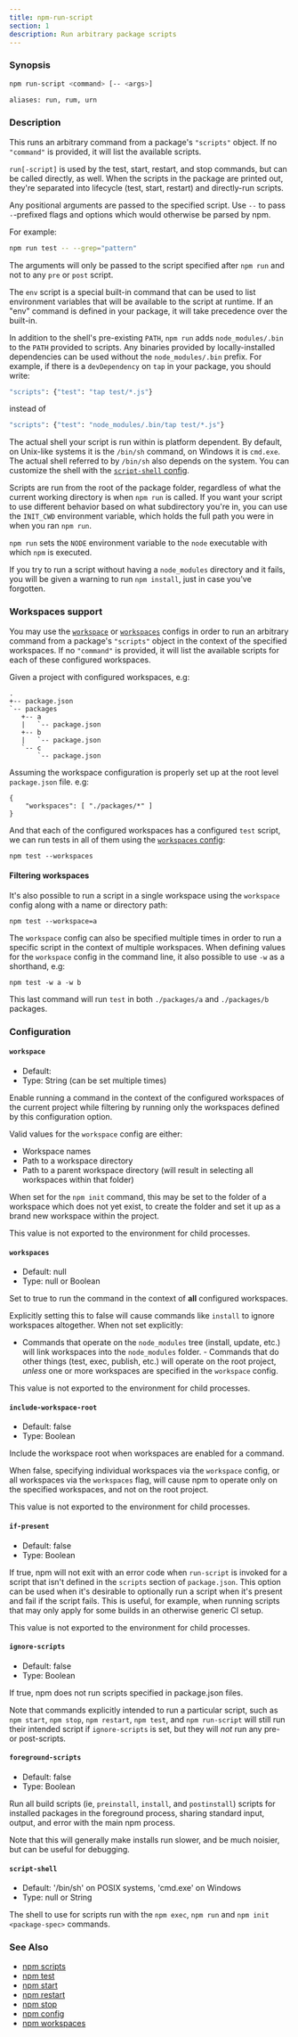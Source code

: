 ```yaml
---
title: npm-run-script
section: 1
description: Run arbitrary package scripts
---
```


### Synopsis

```bash
npm run-script <command> [-- <args>]

aliases: run, rum, urn
```

### Description

This runs an arbitrary command from a package's `"scripts"` object. If no
`"command"` is provided, it will list the available scripts.

`run[-script]` is used by the test, start, restart, and stop commands, but
can be called directly, as well. When the scripts in the package are
printed out, they're separated into lifecycle (test, start, restart) and
directly-run scripts.

Any positional arguments are passed to the specified script. Use `--` to
pass `-`-prefixed flags and options which would otherwise be parsed by npm.

For example:

```bash
npm run test -- --grep="pattern"
```

The arguments will only be passed to the script specified after `npm run`
and not to any `pre` or `post` script.

The `env` script is a special built-in command that can be used to list
environment variables that will be available to the script at runtime. If an
"env" command is defined in your package, it will take precedence over the
built-in.

In addition to the shell's pre-existing `PATH`, `npm run` adds
`node_modules/.bin` to the `PATH` provided to scripts. Any binaries
provided by locally-installed dependencies can be used without the
`node_modules/.bin` prefix. For example, if there is a `devDependency` on
`tap` in your package, you should write:

```bash
"scripts": {"test": "tap test/*.js"}
```

instead of

```bash
"scripts": {"test": "node_modules/.bin/tap test/*.js"}
```

The actual shell your script is run within is platform dependent. By default,
on Unix-like systems it is the `/bin/sh` command, on Windows it is
`cmd.exe`.
The actual shell referred to by `/bin/sh` also depends on the system.
You can customize the shell with the
[`script-shell` config](/using-npm/config#script-shell).

Scripts are run from the root of the package folder, regardless of what the
current working directory is when `npm run` is called. If you want your
script to use different behavior based on what subdirectory you're in, you
can use the `INIT_CWD` environment variable, which holds the full path you
were in when you ran `npm run`.

`npm run` sets the `NODE` environment variable to the `node` executable
with which `npm` is executed.

If you try to run a script without having a `node_modules` directory and it
fails, you will be given a warning to run `npm install`, just in case you've
forgotten.

### Workspaces support

You may use the [`workspace`](/using-npm/config#workspace) or
[`workspaces`](/using-npm/config#workspaces) configs in order to run an
arbitrary command from a package's `"scripts"` object in the context of the
specified workspaces. If no `"command"` is provided, it will list the available
scripts for each of these configured workspaces.

Given a project with configured workspaces, e.g:

```
.
+-- package.json
`-- packages
   +-- a
   |   `-- package.json
   +-- b
   |   `-- package.json
   `-- c
       `-- package.json
```

Assuming the workspace configuration is properly set up at the root level
`package.json` file. e.g:

```
{
    "workspaces": [ "./packages/*" ]
}
```

And that each of the configured workspaces has a configured `test` script,
we can run tests in all of them using the
[`workspaces` config](/using-npm/config#workspaces):

```
npm test --workspaces
```

#### Filtering workspaces

It's also possible to run a script in a single workspace using the `workspace`
config along with a name or directory path:

```
npm test --workspace=a
```

The `workspace` config can also be specified multiple times in order to run a
specific script in the context of multiple workspaces. When defining values for
the `workspace` config in the command line, it also possible to use `-w` as a
shorthand, e.g:

```
npm test -w a -w b
```

This last command will run `test` in both `./packages/a` and `./packages/b`
packages.

### Configuration

#### `workspace`

- Default:
- Type: String (can be set multiple times)

Enable running a command in the context of the configured workspaces of the
current project while filtering by running only the workspaces defined by
this configuration option.

Valid values for the `workspace` config are either:

- Workspace names
- Path to a workspace directory
- Path to a parent workspace directory (will result in selecting all
  workspaces within that folder)

When set for the `npm init` command, this may be set to the folder of a
workspace which does not yet exist, to create the folder and set it up as a
brand new workspace within the project.

This value is not exported to the environment for child processes.

#### `workspaces`

- Default: null
- Type: null or Boolean

Set to true to run the command in the context of **all** configured
workspaces.

Explicitly setting this to false will cause commands like `install` to
ignore workspaces altogether. When not set explicitly:

- Commands that operate on the `node_modules` tree (install, update, etc.)
  will link workspaces into the `node_modules` folder. - Commands that do
  other things (test, exec, publish, etc.) will operate on the root project,
  _unless_ one or more workspaces are specified in the `workspace` config.

This value is not exported to the environment for child processes.

#### `include-workspace-root`

- Default: false
- Type: Boolean

Include the workspace root when workspaces are enabled for a command.

When false, specifying individual workspaces via the `workspace` config, or
all workspaces via the `workspaces` flag, will cause npm to operate only on
the specified workspaces, and not on the root project.

This value is not exported to the environment for child processes.

#### `if-present`

- Default: false
- Type: Boolean

If true, npm will not exit with an error code when `run-script` is invoked
for a script that isn't defined in the `scripts` section of `package.json`.
This option can be used when it's desirable to optionally run a script when
it's present and fail if the script fails. This is useful, for example, when
running scripts that may only apply for some builds in an otherwise generic
CI setup.

This value is not exported to the environment for child processes.

#### `ignore-scripts`

- Default: false
- Type: Boolean

If true, npm does not run scripts specified in package.json files.

Note that commands explicitly intended to run a particular script, such as
`npm start`, `npm stop`, `npm restart`, `npm test`, and `npm run-script`
will still run their intended script if `ignore-scripts` is set, but they
will _not_ run any pre- or post-scripts.

#### `foreground-scripts`

- Default: false
- Type: Boolean

Run all build scripts (ie, `preinstall`, `install`, and `postinstall`)
scripts for installed packages in the foreground process, sharing standard
input, output, and error with the main npm process.

Note that this will generally make installs run slower, and be much noisier,
but can be useful for debugging.

#### `script-shell`

- Default: '/bin/sh' on POSIX systems, 'cmd.exe' on Windows
- Type: null or String

The shell to use for scripts run with the `npm exec`, `npm run` and `npm
init <package-spec>` commands.

### See Also

- [npm scripts](/using-npm/scripts)
- [npm test](/commands/npm-test)
- [npm start](/commands/npm-start)
- [npm restart](/commands/npm-restart)
- [npm stop](/commands/npm-stop)
- [npm config](/commands/npm-config)
- [npm workspaces](/using-npm/workspaces)
